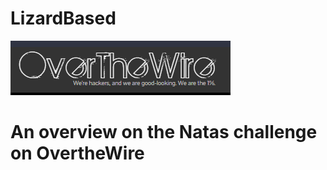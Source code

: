 #                                                             LizardBased
![](Screenshots/OTW.png)
# An overview on the Natas challenge on OvertheWire 
